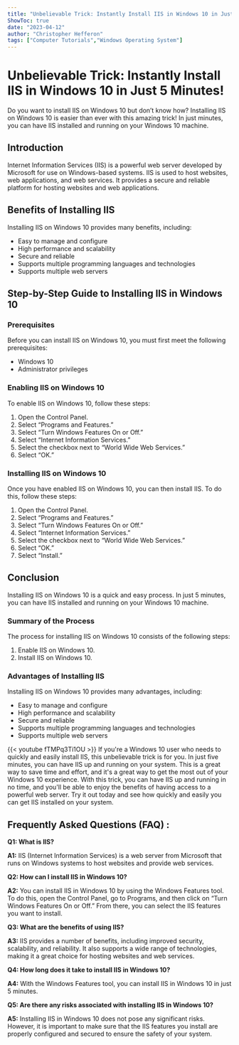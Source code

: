 ```yaml
---
title: "Unbelievable Trick: Instantly Install IIS in Windows 10 in Just 5 Minutes!"
ShowToc: true 
date: "2023-04-12"
author: "Christopher Hefferon" 
tags: ["Computer Tutorials","Windows Operating System"]
---
```

# Unbelievable Trick: Instantly Install IIS in Windows 10 in Just 5 Minutes!

Do you want to install IIS on Windows 10 but don’t know how? Installing IIS on Windows 10 is easier than ever with this amazing trick! In just  minutes, you can have IIS installed and running on your Windows 10 machine.

## Introduction

Internet Information Services (IIS) is a powerful web server developed by Microsoft for use on Windows-based systems. IIS is used to host websites, web applications, and web services. It provides a secure and reliable platform for hosting websites and web applications.

## Benefits of Installing IIS

Installing IIS on Windows 10 provides many benefits, including:

- Easy to manage and configure
- High performance and scalability
- Secure and reliable
- Supports multiple programming languages and technologies
- Supports multiple web servers

## Step-by-Step Guide to Installing IIS in Windows 10

### Prerequisites

Before you can install IIS on Windows 10, you must first meet the following prerequisites:

- Windows 10
- Administrator privileges

### Enabling IIS on Windows 10

To enable IIS on Windows 10, follow these steps:

1. Open the Control Panel.
2. Select “Programs and Features.”
3. Select “Turn Windows Features On or Off.”
4. Select “Internet Information Services.”
5. Select the checkbox next to “World Wide Web Services.”
6. Select “OK.”

### Installing IIS on Windows 10

Once you have enabled IIS on Windows 10, you can then install IIS. To do this, follow these steps:

1. Open the Control Panel.
2. Select “Programs and Features.”
3. Select “Turn Windows Features On or Off.”
4. Select “Internet Information Services.”
5. Select the checkbox next to “World Wide Web Services.”
6. Select “OK.”
7. Select “Install.”

## Conclusion

Installing IIS on Windows 10 is a quick and easy process. In just 5 minutes, you can have IIS installed and running on your Windows 10 machine.

### Summary of the Process

The process for installing IIS on Windows 10 consists of the following steps:

1. Enable IIS on Windows 10.
2. Install IIS on Windows 10.

### Advantages of Installing IIS

Installing IIS on Windows 10 provides many advantages, including:

- Easy to manage and configure
- High performance and scalability
- Secure and reliable
- Supports multiple programming languages and technologies
- Supports multiple web servers

{{< youtube fTMPq3Ti1OU >}} 
If you're a Windows 10 user who needs to quickly and easily install IIS, this unbelievable trick is for you. In just five minutes, you can have IIS up and running on your system. This is a great way to save time and effort, and it's a great way to get the most out of your Windows 10 experience. With this trick, you can have IIS up and running in no time, and you'll be able to enjoy the benefits of having access to a powerful web server. Try it out today and see how quickly and easily you can get IIS installed on your system.

## Frequently Asked Questions (FAQ) :
**Q1: What is IIS?**

**A1:** IIS (Internet Information Services) is a web server from Microsoft that runs on Windows systems to host websites and provide web services. 

**Q2: How can I install IIS in Windows 10?**

**A2:** You can install IIS in Windows 10 by using the Windows Features tool. To do this, open the Control Panel, go to Programs, and then click on “Turn Windows Features On or Off.” From there, you can select the IIS features you want to install. 

**Q3: What are the benefits of using IIS?**

**A3:** IIS provides a number of benefits, including improved security, scalability, and reliability. It also supports a wide range of technologies, making it a great choice for hosting websites and web services. 

**Q4: How long does it take to install IIS in Windows 10?**

**A4:** With the Windows Features tool, you can install IIS in Windows 10 in just 5 minutes. 

**Q5: Are there any risks associated with installing IIS in Windows 10?**

**A5:** Installing IIS in Windows 10 does not pose any significant risks. However, it is important to make sure that the IIS features you install are properly configured and secured to ensure the safety of your system.





